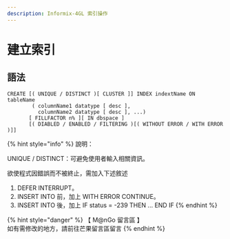 ```yaml
---
description: Informix-4GL 索引操作
---
```


# 建立索引

## 語法

```
CREATE [( UNIQUE / DISTINCT )[ CLUSTER ]] INDEX indextName ON tableName
        ( columnName1 datatype [ desc ],
          columnName2 datatype [ desc ], ...)
       [ FILLFACTOR n% ][ IN dbspace ]
       [( DIABLED / ENABLED / FILTERING )[( WITHOUT ERROR / WITH ERROR )]]
```

{% hint style="info" %}
說明：

UNIQUE / DISTINCT：可避免使用者輸入相關資訊。

欲使程式因錯誤而不被終止，需加入下述敘述

1. DEFER INTERRUPT。
2. INSERT INTO 前，加上 WITH ERROR CONTINUE。
3. INSERT INTO 後，加上 IF status = -239 THEN ... END IF
{% endhint %}

{% hint style="danger" %}
【 M@nGo 留言區 】\
如有需修改的地方，請前往芒果留言區留言
{% endhint %}
